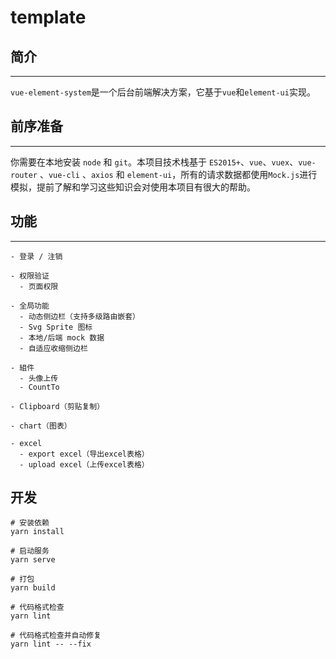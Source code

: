 # template

## 简介
---
`vue-element-system`是一个后台前端解决方案，它基于`vue`和`element-ui`实现。

## 前序准备
---
你需要在本地安装 `node` 和 `git`。本项目技术栈基于 `ES2015+`、`vue`、`vuex`、`vue-router` 、`vue-cli` 、`axios` 和 `element-ui`，所有的请求数据都使用`Mock.js`进行模拟，提前了解和学习这些知识会对使用本项目有很大的帮助。

## 功能
---
```
- 登录 / 注销

- 权限验证
  - 页面权限

- 全局功能
  - 动态侧边栏（支持多级路由嵌套）
  - Svg Sprite 图标
  - 本地/后端 mock 数据
  - 自适应收缩侧边栏

- 組件
  - 头像上传
  - CountTo

- Clipboard（剪贴复制）

- chart（图表）

- excel
  - export excel（导出excel表格）
  - upload excel（上传excel表格）
```

## 开发
```
# 安装依赖
yarn install

# 启动服务
yarn serve

# 打包
yarn build

# 代码格式检查
yarn lint

# 代码格式检查并自动修复
yarn lint -- --fix
```

